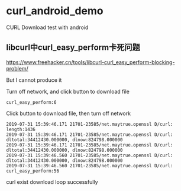 # curl_android_demo

CURL Download test with android

## libcurl中curl_easy_perform卡死问题

https://www.freehacker.cn/tools/libcurl-curl_easy_perform-blocking-problem/

But I cannot produce it 

Turn off network, and click button to download file
```
curl_easy_perform:6
```

Click button to download file, then turn off network 

```
2019-07-31 15:39:46.171 21701-23585/net.maytrue.openssl D/curl: length:1436
2019-07-31 15:39:46.171 21701-23585/net.maytrue.openssl D/curl: dltotal:34412430.000000, dlnow:824798.000000
2019-07-31 15:39:46.171 21701-23585/net.maytrue.openssl D/curl: dltotal:34412430.000000, dlnow:824798.000000
2019-07-31 15:39:46.560 21701-23585/net.maytrue.openssl D/curl: dltotal:34412430.000000, dlnow:824798.000000
2019-07-31 15:39:46.560 21701-23585/net.maytrue.openssl D/curl: curl_easy_perform:56
```

curl exist download loop successfully 


